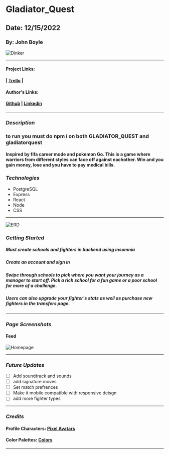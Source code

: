 # Gladiator_Quest

## Date: 12/15/2022

### By: John Boyle

![Dinker](https://ucarecdn.com/83548128-1f06-4c1f-a0fd-a033c53e035d/)

---

#### Project Links:

#### | [Trello](https://trello.com/b/1lvGlmEj/gladiator-quest) |

#### Author's Links:

#### [Github](https://github.com/stardust-4) | [Linkedin](https://www.linkedin.com/in/john-boyle-dev/)

---

### **_Description_**

### to run you must do npm i on both GLADIATOR_QUEST and gladiatorquest

#### Inspired by fifa career mode and pokemon Go. This is a game where warriors from different styles can face off against eachother. Win and you gain money, lose and you have to pay medical bills.

### **_Technologies_**

- PostgreSQL
- Express
- React
- Node
- CSS

---

![ERD](https://ucarecdn.com/5598b738-d76e-4d48-a14f-6f4494e026d3/)

### **_Getting Started_**

##### Must create schools and fighters in backend using insomnia

##### Create an account and sign in

##### Swipe through schools to pick where you want your journey as a manager to start off. Pick a rich school for a fun game or a poor school for more of a challenge.

##### Users can also upgrade your fighter's stats as well as purchase new fighters in the transfers page.

---

### **_Page Screenshots_**

#### Feed

![Homepage](https://ucarecdn.com/edfcc2bb-3972-4809-a009-2d0430972e05/)

---

### **_Future Updates_**

- [ ] Add soundtrack and sounds
- [ ] add signature moves
- [ ] Set match prefrences
- [ ] Make it mobile compatible with responsive deisgn
- [ ] add more fighter types

---

### **_Credits_**

#### Profile Characters: [Pixel Avatars](https://www.avatarsinpixels.com/chibi/clothing/Pants)

#### Color Palettes: [Colors](https://coolors.co/fa8334-fffd77-ffe882-388697-271033)

---
